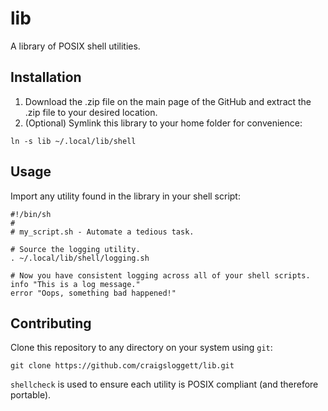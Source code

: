 # lib

A library of POSIX shell utilities.

## Installation

1. Download the .zip file on the main page of the GitHub and extract the .zip file to your desired location.
2. (Optional) Symlink this library to your home folder for convenience:

```shell
ln -s lib ~/.local/lib/shell
```

## Usage

Import any utility found in the library in your shell script:

```shell
#!/bin/sh
#
# my_script.sh - Automate a tedious task.

# Source the logging utility.
. ~/.local/lib/shell/logging.sh

# Now you have consistent logging across all of your shell scripts.
info "This is a log message."
error "Oops, something bad happened!"
```

## Contributing

Clone this repository to any directory on your system using `git`:

```shell
git clone https://github.com/craigsloggett/lib.git
```

`shellcheck` is used to ensure each utility is POSIX compliant (and therefore portable).
